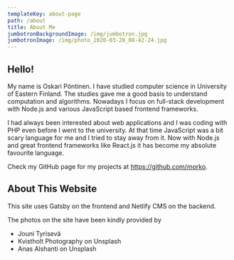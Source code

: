 ```yaml
---
templateKey: about-page
path: /about
title: About Me
jumbotronBackgroundImage: /img/jumbotron.jpg
jumbotronImage: /img/photo_2020-03-28_08-42-24.jpg
---
```


## Hello!

My name is Oskari Pöntinen. I have studied computer science in University of Eastern Finland. The studies gave me a good basis to understand computation and algorithms. Nowadays I focus on full-stack development with Node.js and various JavaScript based frontend frameworks.

I had always been interested about web applications and I was coding with PHP even before I went to the university. At that time JavaScript was a bit scary language for me and I tried to stay away from it. Now with Node.js and great frontend frameworks like React.js it has become my absolute favourite language.

Check my GitHub page for my projects at <https://github.com/morko>.

## About This Website

This site uses Gatsby on the frontend and Netlify CMS on the backend.

The photos on the site have been kindly provided by

- Jouni Tyrisevä
- Kvistholt Photography on Unsplash
- Anas Alshanti on Unsplash
